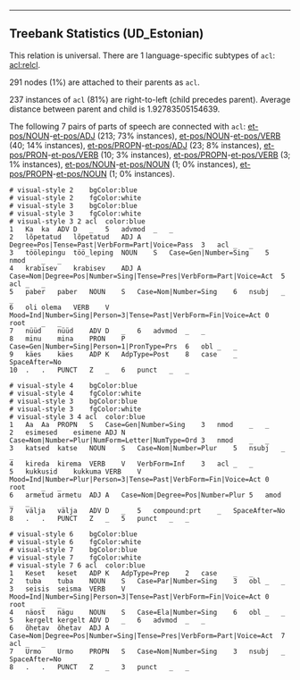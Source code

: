 

--------------------------------------------------------------------------------

## Treebank Statistics (UD_Estonian)

This relation is universal.
There are 1 language-specific subtypes of `acl`: [acl:relcl]().

291 nodes (1%) are attached to their parents as `acl`.

237 instances of `acl` (81%) are right-to-left (child precedes parent).
Average distance between parent and child is 1.92783505154639.

The following 7 pairs of parts of speech are connected with `acl`: [et-pos/NOUN]()-[et-pos/ADJ]() (213; 73% instances), [et-pos/NOUN]()-[et-pos/VERB]() (40; 14% instances), [et-pos/PROPN]()-[et-pos/ADJ]() (23; 8% instances), [et-pos/PRON]()-[et-pos/VERB]() (10; 3% instances), [et-pos/PROPN]()-[et-pos/VERB]() (3; 1% instances), [et-pos/NOUN]()-[et-pos/NOUN]() (1; 0% instances), [et-pos/PROPN]()-[et-pos/NOUN]() (1; 0% instances).


~~~ conllu
# visual-style 2	bgColor:blue
# visual-style 2	fgColor:white
# visual-style 3	bgColor:blue
# visual-style 3	fgColor:white
# visual-style 3 2 acl	color:blue
1	Ka	ka	ADV	D	_	5	advmod	_	_
2	lõpetatud	lõpetatud	ADJ	A	Degree=Pos|Tense=Past|VerbForm=Part|Voice=Pass	3	acl	_	_
3	töölepingu	töö_leping	NOUN	S	Case=Gen|Number=Sing	5	nmod	_	_
4	krabisev	krabisev	ADJ	A	Case=Nom|Degree=Pos|Number=Sing|Tense=Pres|VerbForm=Part|Voice=Act	5	acl	_	_
5	paber	paber	NOUN	S	Case=Nom|Number=Sing	6	nsubj	_	_
6	oli	olema	VERB	V	Mood=Ind|Number=Sing|Person=3|Tense=Past|VerbForm=Fin|Voice=Act	0	root	_	_
7	nüüd	nüüd	ADV	D	_	6	advmod	_	_
8	minu	mina	PRON	P	Case=Gen|Number=Sing|Person=1|PronType=Prs	6	obl	_	_
9	käes	käes	ADP	K	AdpType=Post	8	case	_	SpaceAfter=No
10	.	.	PUNCT	Z	_	6	punct	_	_

~~~


~~~ conllu
# visual-style 4	bgColor:blue
# visual-style 4	fgColor:white
# visual-style 3	bgColor:blue
# visual-style 3	fgColor:white
# visual-style 3 4 acl	color:blue
1	Aa	Aa	PROPN	S	Case=Gen|Number=Sing	3	nmod	_	_
2	esimesed	esimene	ADJ	N	Case=Nom|Number=Plur|NumForm=Letter|NumType=Ord	3	nmod	_	_
3	katsed	katse	NOUN	S	Case=Nom|Number=Plur	5	nsubj	_	_
4	kireda	kirema	VERB	V	VerbForm=Inf	3	acl	_	_
5	kukkusid	kukkuma	VERB	V	Mood=Ind|Number=Plur|Person=3|Tense=Past|VerbForm=Fin|Voice=Act	0	root	_	_
6	armetud	armetu	ADJ	A	Case=Nom|Degree=Pos|Number=Plur	5	amod	_	_
7	välja	välja	ADV	D	_	5	compound:prt	_	SpaceAfter=No
8	.	.	PUNCT	Z	_	5	punct	_	_

~~~


~~~ conllu
# visual-style 6	bgColor:blue
# visual-style 6	fgColor:white
# visual-style 7	bgColor:blue
# visual-style 7	fgColor:white
# visual-style 7 6 acl	color:blue
1	Keset	keset	ADP	K	AdpType=Prep	2	case	_	_
2	tuba	tuba	NOUN	S	Case=Par|Number=Sing	3	obl	_	_
3	seisis	seisma	VERB	V	Mood=Ind|Number=Sing|Person=3|Tense=Past|VerbForm=Fin|Voice=Act	0	root	_	_
4	näost	nägu	NOUN	S	Case=Ela|Number=Sing	6	obl	_	_
5	kergelt	kergelt	ADV	D	_	6	advmod	_	_
6	õhetav	õhetav	ADJ	A	Case=Nom|Degree=Pos|Number=Sing|Tense=Pres|VerbForm=Part|Voice=Act	7	acl	_	_
7	Urmo	Urmo	PROPN	S	Case=Nom|Number=Sing	3	nsubj	_	SpaceAfter=No
8	.	.	PUNCT	Z	_	3	punct	_	_

~~~


